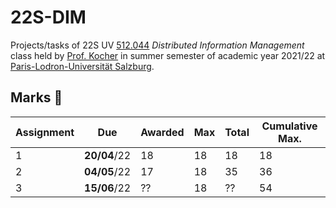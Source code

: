 # 22S-DIM
Projects/tasks of 22S UV [512.044](https://online.uni-salzburg.at/plus_online/ee/ui/ca2/app/desktop/#/slc.tm.cp/student/courses/566849?$ctx=design=ca;lang=en&$scrollTo=toc_overview) _Distributed Information Management_ class held by [Prof. Kocher](https://online.uni-salzburg.at/plus_online/ee/ui/ca2/app/desktop/#/pl/ui/$ctx/visitenkarte.show_vcard?$ctx=design=ca2;header=max;lang=en&pPersonenGruppe=3&pPersonenId=523B1B55659FA90E) in summer semester of academic year 2021/22 at [Paris-Lodron-Universität Salzburg](https://www.plus.ac.at).

## Marks 🎵

| Assignment | Due          | Awarded | Max | Total | Cumulative Max. |
| ---------- | ------------ | ------- | --- | ----- | --------------- |
| 1          | **20/04**/22 | 18      | 18  | 18    | 18              |
| 2          | **04/05**/22 | 17      | 18  | 35    | 36              |
| 3          | **15/06**/22 | ??      | 18  | ??    | 54              |